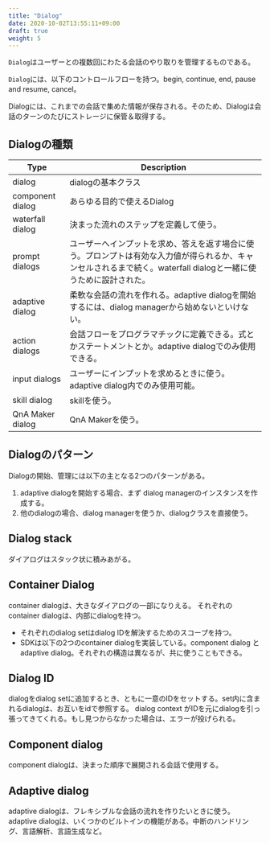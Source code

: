 ```yaml
---
title: "Dialog"
date: 2020-10-02T13:55:11+09:00
draft: true
weight: 5
---
```


`Dialog`はユーザーとの複数回にわたる会話のやり取りを管理するものである。

`Dialog`には、以下のコントロールフローを持つ。begin, continue, end, pause and resume, cancel。

Dialogには、これまでの会話で集めた情報が保存される。そのため、Dialogは会話のターンのたびにストレージに保管＆取得する。

## Dialogの種類

|Type|Description|
|---|---|
|dialog|dialogの基本クラス|
|component dialog|あらゆる目的で使えるDialog|
|waterfall dialog|決まった流れのステップを定義して使う。|
|prompt dialogs|ユーザーへインプットを求め、答えを返す場合に使う。プロンプトは有効な入力値が得られるか、キャンセルされるまで続く。waterfall dialogと一緒に使うために設計された。|
|adaptive dialog|柔軟な会話の流れを作れる。adaptive dialogを開始するには、dialog managerから始めないといけない。|
|action dialogs|会話フローをプログラマチックに定義できる。式とかステートメントとか。adaptive dialogでのみ使用できる。|
|input dialogs|ユーザーにインプットを求めるときに使う。adaptive dialog内でのみ使用可能。|
|skill dialog|skillを使う。|
|QnA Maker dialog|QnA Makerを使う。|

## Dialogのパターン
Dialogの開始、管理には以下の主となる2つのパターンがある。

1. adaptive dialogを開始する場合、まず dialog managerのインスタンスを作成する。
1. 他のdialogの場合、dialog managerを使うか、dialogクラスを直接使う。

## Dialog stack
ダイアログはスタック状に積みあがる。

## Container Dialog
container dialogは、大きなダイアログの一部になりえる。
それぞれのcontainer dialogは、内部にdialogを持つ。

* それぞれのdialog setはdialog IDを解決するためのスコープを持つ。
* SDKは以下の2つのcontainer dialogを実装している。component dialog と adaptive dialog。それぞれの構造は異なるが、共に使うこともできる。

## Dialog ID
dialogをdialog setに追加するとき、ともに一意のIDをセットする。set内に含まれるdialogは、お互いをidで参照する。
dialog context がIDを元にdialogを引っ張ってきてくれる。もし見つからなかった場合は、エラーが投げられる。

## Component dialog
component dialogは、決まった順序で展開される会話で使用する。

## Adaptive dialog
adaptive dialogは、フレキシブルな会話の流れを作りたいときに使う。
adaptive dialogは、いくつかのビルトインの機能がある。中断のハンドリング、言語解析、言語生成など。


